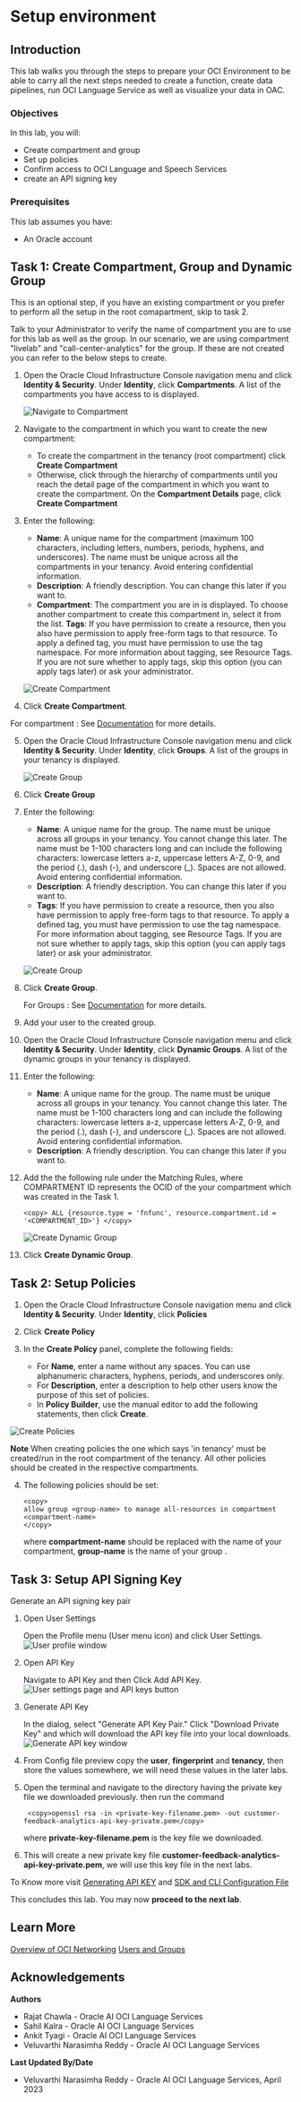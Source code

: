 # Setup environment

## Introduction

This lab walks you through the steps to prepare your OCI Environment to be able to carry all the next steps needed to create a function, create data pipelines, run OCI Language Service as well as visualize your data in OAC.


### Objectives

In this lab, you will:
* Create compartment and group
* Set up policies
* Confirm access to OCI Language and Speech Services
* create an API signing key


### Prerequisites

This lab assumes you have:
* An Oracle account


## **Task 1**: Create Compartment, Group and Dynamic Group

This is an optional step, if you have an existing compartment or you prefer to perform all the setup in the root comapartment, skip to task 2.

Talk to your Administrator to verify the name of compartment you are to use for this lab as well as the group. In our scenario, we are using compartment "livelab" and "call-center-analytics" for the group. If these are not created you can refer to the below steps to create.

1.	Open the Oracle Cloud Infrastructure Console navigation menu and click **Identity & Security**. Under **Identity**, click **Compartments**. A list of the compartments you have access to is displayed.

    ![Navigate to Compartment](./images/navigate-to-compartment.png " ")

2. Navigate to the compartment in which you want to create the new compartment:
    * To create the compartment in the tenancy (root compartment) click **Create Compartment**
    * Otherwise, click through the hierarchy of compartments until you reach the detail page of the compartment in which you want to create the compartment. On the **Compartment Details** page, click **Create Compartment**

3. Enter the following:
    * **Name**: A unique name for the compartment (maximum 100 characters, including letters, numbers, periods, hyphens, and underscores). The name must be unique across all the compartments in your tenancy. Avoid entering confidential information.
    * **Description**: A friendly description. You can change this later if you want to.
    * **Compartment**: The compartment you are in is displayed. To choose another compartment to create this compartment in, select it from the list.
    **Tags**: If you have permission to create a resource, then you also have permission to apply free-form tags to that resource. To apply a defined tag, you must have permission to use the tag namespace. For more information about tagging, see Resource Tags. If you are not sure whether to apply tags, skip this option (you can apply tags later) or ask your administrator.

    ![Create Compartment](./images/create-compartment.png " ")

4. Click **Create Compartment**.

  For compartment : See [Documentation](https://docs.oracle.com/en-us/iaas/Content/Identity/Tasks/managingcompartments.htm) for more details.

5. Open the Oracle Cloud Infrastructure Console navigation menu and click **Identity & Security**. Under **Identity**, click **Groups**. A list of the groups in your tenancy is displayed.

    ![Create Group](./images/creategroupone.png " ")

6. Click **Create Group**

7. Enter the following:
    * **Name**: A unique name for the group. The name must be unique across all groups in your tenancy. You cannot change this later. The name must be 1-100 characters long and can include the following characters: lowercase letters a-z, uppercase letters A-Z, 0-9, and the period (.), dash (-), and underscore (_). Spaces are not allowed. Avoid entering confidential information.
    * **Description**: A friendly description. You can change this later if you want to.
    * **Tags**: If you have permission to create a resource, then you also have permission to apply free-form tags to that resource. To apply a defined tag, you must have permission to use the tag namespace. For more information about tagging, see Resource Tags. If you are not sure whether to apply tags, skip this option (you can apply tags later) or ask your administrator.

    ![Create Group](./images/create-group.png " ")

8. Click **Create Group**.

    For Groups : See [Documentation](https://docs.oracle.com/en-us/iaas/Content/Identity/Tasks/managinggroups.htm) for more details.
  
9. Add your user to the created group.

10. Open the Oracle Cloud Infrastructure Console navigation menu and click **Identity & Security**. Under **Identity**, click **Dynamic Groups**. A list of the dynamic groups in your tenancy is displayed.

11. Enter the following:
    * **Name**: A unique name for the group. The name must be unique across all groups in your tenancy. You cannot change this later. The name must be 1-100 characters long and can include the following characters: lowercase letters a-z, uppercase letters A-Z, 0-9, and the period (.), dash (-), and underscore (_). Spaces are not allowed. Avoid entering confidential information.
    * **Description**: A friendly description. You can change this later if you want to.

12. Add the the following rule under the Matching Rules, where COMPARTMENT ID represents the OCID of the your compartment which was created in the Task 1.

        <copy> ALL {resource.type = 'fnfunc', resource.compartment.id = '<COMPARTMENT_ID>'} </copy>
    
    ![Create Dynamic Group](./images/create-dg-details.png " ")

13. Click **Create Dynamic Group**.

## **Task 2**: Setup Policies

1.	Open the Oracle Cloud Infrastructure Console navigation menu and click **Identity & Security**. Under **Identity**, click **Policies**

2.	Click **Create Policy**

3.	In the **Create Policy** panel, complete the following fields:
    * For **Name**, enter a name without any spaces. You can use alphanumeric characters, hyphens, periods, and underscores only.
    * For **Description**, enter a description to help other users know the purpose of this set of policies.
    * In **Policy Builder**, use the manual editor to add the following statements, then click **Create**.

   ![Create Policies](./images/create-policy.png " ")

   **Note** When creating policies the one which says 'in tenancy' must be created/run in the root compartment of the tenancy. All other policies should be created in the respective compartments.

4.	The following policies should be set:

    ```
    <copy>
    allow group <group-name> to manage all-resources in compartment <compartment-name>
    </copy>
    ```
    
    where **compartment-name** should be replaced with the name of your compartment, **group-name** is the name of your group .



## **Task 3**: Setup API Signing Key

Generate an API signing key pair

1. Open User Settings

    Open the Profile menu (User menu icon) and click User Settings.
        ![User profile window](./images/user-profile-icon.png " ")

2. Open API Key

    Navigate to API Key and then Click Add API Key.
        ![User settings page and API keys button](./images/add-api-button.png " ")

3. Generate API Key

    In the dialog, select "Generate API Key Pair." Click "Download Private Key" and which will download the API key file into your local downloads.
        ![Generate API key window](./images/gen-api.png " ")

4. From Config file preview copy the **user**, **fingerprint** and **tenancy**, then store the values somewhere, we will need these values in the later labs.

5. Open the terminal and navigate to the directory having the private key file we downloaded previously. then run the command
    
        <copy>openssl rsa -in <private-key-filename.pem> -out customer-feedback-analytics-api-key-private.pem</copy>

    where **private-key-filename.pem** is the key file we downloaded.

6. This will create a new private key file **customer-feedback-analytics-api-key-private.pem**, we will use this key file in the next labs.



To Know more visit [Generating API KEY](https://docs.oracle.com/en-us/iaas/Content/API/Concepts/apisigningkey.htm) and [SDK and CLI Configuration File](https://docs.oracle.com/en-us/iaas/Content/API/Concepts/sdkconfig.htm#SDK_and_CLI_Configuration_File)


This concludes this lab. You may now **proceed to the next lab**.

## Learn More
[Overview of OCI Networking](https://docs.oracle.com/en-us/iaas/Content/Network/Concepts/landing.htm)
[Users and Groups](https://docs.oracle.com/en-us/iaas/Content/GSG/Tasks/addingusers.htm)

## Acknowledgements
**Authors**
  * Rajat Chawla  - Oracle AI OCI Language Services
  * Sahil Kalra - Oracle AI OCI Language Services
  * Ankit Tyagi -  Oracle AI OCI Language Services
  * Veluvarthi Narasimha Reddy - Oracle AI OCI Language Services


**Last Updated By/Date**
* Veluvarthi Narasimha Reddy  - Oracle AI OCI Language Services, April 2023
